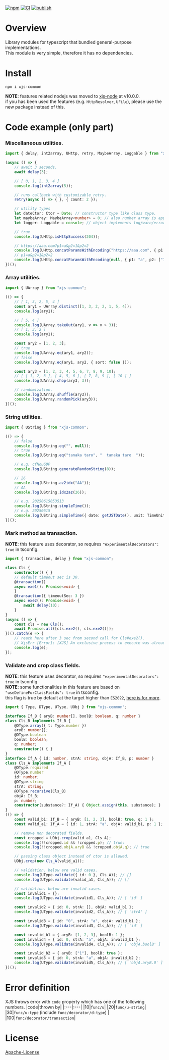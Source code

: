 [![npm][npm-badge]][npm-url] [![CI][ci-badge]][ci-url] [![publish][publish-badge]][publish-url]

# Overview
Library modules for typescript that bundled general-purpose implementations.  
This module is very simple, therefore it has no dependencies.

# Install
```
npm i xjs-common
```
**NOTE**: features related nodejs was moved to [xjs-node](https://github.com/begyyal/xjs_node) at v10.0.0.  
if you has been used the features (e.g. `HttpResolver`, `UFile`), please use the new package instead of this.

# Code example (only part)
### Miscellaneous utilities.
```ts
import { delay, int2array, UHttp, retry, MaybeArray, Loggable } from "xjs-common";

(async () => {
    // await 3 seconds.
    await delay(3);

    // [ 0, 1, 2, 3, 4 ]
    console.log(int2array(5));

    // runs callback with customizable retry.
    retry(async () => { }, { count: 2 });

    // utility types
    let dateCtor: Ctor = Date; // constructor type like class type.
    let maybeArray: MaybeArray<number> = 0; // also number array is applicable.
    let logger: Loggable = console; // object implements log/warn/error is applicable.

    // true
    console.log(UHttp.isHttpSuccess(204));

    // https://aaa.com?p1=a&p2=1&p2=2
    console.log(UHttp.concatParamsWithEncoding("https://aaa.com", { p1: "a", p2: ["1", "2"] }));
    // p1=a&p2=1&p2=2
    console.log(UHttp.concatParamsWithEncoding(null, { p1: "a", p2: ["1", "2"] }));
})();
```
### Array utilities.
```ts
import { UArray } from "xjs-common";

(() => {
    // [ 1, 3, 2, 5, 4 ]
    const ary1 = UArray.distinct([1, 3, 2, 2, 1, 5, 4]);
    console.log(ary1);

    // [ 5, 4 ]
    console.log(UArray.takeOut(ary1, v => v > 3));
    // [ 1, 3, 2 ]
    console.log(ary1);

    const ary2 = [1, 2, 3];
    // true
    console.log(UArray.eq(ary1, ary2));
    // false
    console.log(UArray.eq(ary1, ary2, { sort: false }));

    const ary3 = [1, 2, 3, 4, 5, 6, 7, 8, 9, 10];
    // [ [ 1, 2, 3 ], [ 4, 5, 6 ], [ 7, 8, 9 ], [ 10 ] ]
    console.log(UArray.chop(ary3, 3));

    // randomization.
    console.log(UArray.shuffle(ary3));
    console.log(UArray.randomPick(ary3));
})();
```
### String utilities.
```ts
import { UString } from "xjs-common";

(() => {
    // false
    console.log(UString.eq("", null));
    // true
    console.log(UString.eq("tanaka taro", "  tanaka taro  "));

    // e.g. cfNouG0P
    console.log(UString.generateRandomString(8));

    // 26
    console.log(UString.az2idx("AA"));
    // AA
    console.log(UString.idx2az(26));

    // e.g. 20250615053513
    console.log(UString.simpleTime());
    // e.g. 20250615
    console.log(UString.simpleTime({ date: getJSTDate(), unit: TimeUnit.Day }));
})();
```
### Mark method as transaction.  
**NOTE**: this feature uses decorator, so requires `"experimentalDecorators": true` in tsconfig.
```ts
import { transaction, delay } from "xjs-common";

class Cls {
    constructor() { }
    // default timeout sec is 30.
    @transaction()
    async exe1(): Promise<void> {
    }
    @transaction({ timeoutSec: 3 })
    async exe2(): Promise<void> {
        await delay(10);
    }
}
(async () => {
    const cls = new Cls();
    await Promise.all([cls.exe2(), cls.exe2()]);
})().catch(e => {
    // reach here after 3 sec from second call for Cls#exe2().
    // XjsErr [Error]: [XJS] An exclusive process to execute was already running by other request.
    console.log(e);
});
```
### Validate and crop class fields.  
**NOTE**: this feature uses decorator, so requires `"experimentalDecorators": true` in tsconfig.  
**NOTE**: some functionalities  in this feature are based on `"useDefineForClassFields": true` in tsconfig.  
this flag is true by default at the target higher than `ES2022`, [here is for more](https://www.typescriptlang.org/tsconfig/#useDefineForClassFields).
```ts
import { Type, DType, UType, UObj } from "xjs-common";

interface If_B { aryB: number[], boolB: boolean, q: number }
class Cls_B implements If_B {
    @DType.array({ t: Type.number })
    aryB: number[];
    @DType.boolean
    boolB: boolean;
    q: number;
    constructor() { }
}
interface If_A { id: number, strA: string, objA: If_B, p: number }
class Cls_A implements If_A {
    @DType.required
    @DType.number
    id: number;
    @DType.string
    strA: string;
    @DType.recursive(Cls_B)
    objA: If_B;
    p: number;
    constructor(substance?: If_A) { Object.assign(this, substance); }
}
(() => {
    const valid_b1: If_B = { aryB: [1, 2, 3], boolB: true, q: 1 };
    const valid_a1: If_A = { id: 1, strA: "a", objA: valid_b1, p: 1 };

    // remove non decorated fields.
    const cropped = UObj.crop(valid_a1, Cls_A);
    console.log(!!cropped.id && !cropped.p); // true;
    console.log(!!cropped.objA.aryB && !cropped.objA.q); // true

    // passing class object instead of ctor is allowed.
    UObj.crop(new Cls_A(valid_a1));

    // validation. below are valid cases.
    console.log(UType.validate({ id: 0 }, Cls_A)); // []
    console.log(UType.validate(valid_a1, Cls_A)); // []

    // validation. below are invalid cases.
    const invalid1 = {};
    console.log(UType.validate(invalid1, Cls_A)); // [ 'id' ]

    const invalid2 = { id: 0, strA: [], objA: valid_b1 };
    console.log(UType.validate(invalid2, Cls_A)); // [ 'strA' ]

    const invalid3 = { id: "0", strA: "a", objA: valid_b1 };
    console.log(UType.validate(invalid3, Cls_A)); // [ 'id' ]

    const invalid_b1 = { aryB: [1, 2, 3], boolB: 1 };
    const invalid4 = { id: 0, strA: "a", objA: invalid_b1 };
    console.log(UType.validate(invalid4, Cls_A)); // [ 'objA.boolB' ]

    const invalid_b2 = { aryB: ["1"], boolB: true };
    const invalid5 = { id: 0, strA: "a", objA: invalid_b2 };
    console.log(UType.validate(invalid5, Cls_A)); // [ 'objA.aryB.0' ]
})();
```
# Error definition
XJS throws error with `code` property which has one of the following numbers.
|code|thrown by|
|:---|:---|
|10|`func/u`|
|20|`func/u-string`|
|30|`func/u-type` (include `func/decorator/d-type`) |
|100|`func/decorator/transaction`|

# License
[Apache-License](./LICENSE)

[npm-url]: https://npmjs.org/package/xjs-common
[npm-badge]: https://badgen.net/npm/v/xjs-common
[ci-url]: https://github.com/begyyal/xjs_commons/actions/workflows/test.yml
[ci-badge]: https://github.com/begyyal/xjs_commons/actions/workflows/test.yml/badge.svg
[publish-url]: https://github.com/begyyal/xjs_commons/actions/workflows/publish.yml
[publish-badge]: https://github.com/begyyal/xjs_commons/actions/workflows/publish.yml/badge.svg

